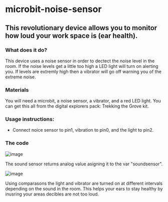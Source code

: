 # microbit-noise-sensor
## This revolutionary device allows you to monitor how loud your work space is (ear health).

### What does it do?
This device uses a noise sensor in order to dectect the noise level in the room.
If the noise levels get a little too high a LED light will turn on alerting you.
If levels are extremly high then a vibrator will go off warning you of the extreme noise.

### Materials
You will need a microbit, a noise sensor, a vibrator, and a red LED light.
You can get this all from the digital explorers pack: Trekking the Grove kit. 

### Usage instructions:
* Connect noice sensor to pin1, vibration to pin0, and the light to pin2. 

### The code
![image](https://user-images.githubusercontent.com/42162699/206775966-9f0e17d2-da44-4ef4-8496-ad0f8816d515.png)

The sound sensor returns analog value asigning it to the var "soundsensor".

![image](https://user-images.githubusercontent.com/42162699/206775833-d2299330-aad3-49bf-b362-9a0eb02f5b56.png)

Using comparasons the light and vibrator are turned on at different intervals depending on the sound in the room.
This helps your ears to stay healthy by inusring your areas decibles are not too loud. 


